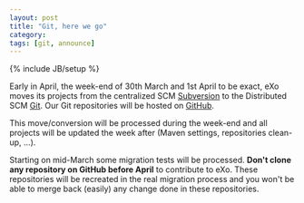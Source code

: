 ```yaml
---
layout: post
title: "Git, here we go"
category: 
tags: [git, announce]
---
```

{% include JB/setup %}

Early in April, the week-end of 30th March and 1st April to be exact, eXo moves its projects from the centralized SCM [Subversion](https://svn.exoplatform.org) to the Distributed SCM [Git](http://git-scm.com/). Our Git repositories will be hosted on [GitHub](https://www.github.com/exoplatform/).

This move/conversion will be processed during the week-end and all projects will be updated the week after (Maven settings, repositories clean-up, …).

Starting on mid-March some migration tests will be processed. **Don't clone any repository on GitHub before April** to contribute to eXo. These repositories will be recreated in the real migration process and you won't be able to merge back (easily) any change done in these repositories.